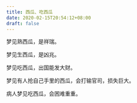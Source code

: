 ```yaml
---
title: 西瓜、吃西瓜
date: 2020-02-15T20:54:12+08:00
draft: false
---
```


梦见熟西瓜，是祥瑞。<br>


梦见生西瓜，是凶兆。<br>


梦见吃西瓜，出国能发大财。<br>


梦见有人抢自己手里的西瓜，会打输官司，损失巨大。<br>


病人梦见吃西瓜，会困难重重。<br>
